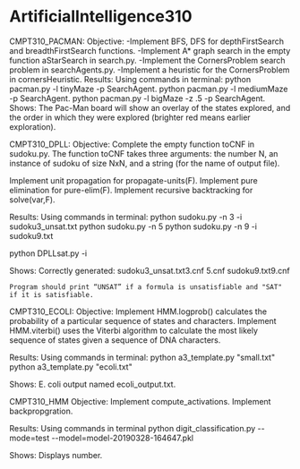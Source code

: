 # ArtificialIntelligence310

CMPT310_PACMAN:
Objective: 
  -Implement BFS, DFS for depthFirstSearch and  breadthFirstSearch functions.
  -Implement A* graph search in the empty function aStarSearch in search.py.
  -Implement the CornersProblem search problem in searchAgents.py.
  -Implement a heuristic for the CornersProblem in cornersHeuristic.
Results:
  Using commands in terminal:
    python pacman.py -l tinyMaze -p SearchAgent.
    python pacman.py -l mediumMaze -p SearchAgent.
    python pacman.py -l bigMaze -z .5 -p SearchAgent.
  Shows:
    The Pac-Man board will show an overlay of the states explored, and the order in which they were explored (brighter red means earlier exploration). 


CMPT310_DPLL:
Objective:
  Complete the empty function toCNF in sudoku.py. The function toCNF takes three arguments: the number N, an instance of sudoku of size NxN, and a string (for the name of output file).
  
  Implement unit propagation for propagate-units(F).
  Implement pure elimination for pure-elim(F).
  Implement recursive backtracking for solve(var,F).

Results:
  Using commands in terminal:
  python sudoku.py -n 3 -i sudoku3_unsat.txt
  python sudoku.py -n 5 
  python sudoku.py -n 9 -i sudoku9.txt
  
  python DPLLsat.py -i <inputCNFfile> 
  
  Shows:
    Correctly generated:
    sudoku3_unsat.txt3.cnf
    5.cnf
    sudoku9.txt9.cnf
    
    Program should print “UNSAT” if a formula is unsatisfiable and "SAT" if it is satisfiable.
    
CMPT310_ECOLI:
Objective:
  Implement HMM.logprob() calculates the probability of a particular sequence of states and characters.
  Implement HMM.viterbi() uses the Viterbi algorithm to calculate the most likely sequence of states given a sequence of DNA characters.
 
Results:
  Using commands in terminal:
  python a3_template.py "small.txt"
  python a3_template.py "ecoli.txt"
  
  Shows:
  E. coli output named ecoli_output.txt.


CMPT310_HMM
Objective:
  Implement compute_activations.
  Implement backpropgration.

Results:
  Using commands in terminal
  python digit_classification.py --mode=test --model=model-20190328-164647.pkl

  Shows:
  Displays number.
  
  
  
